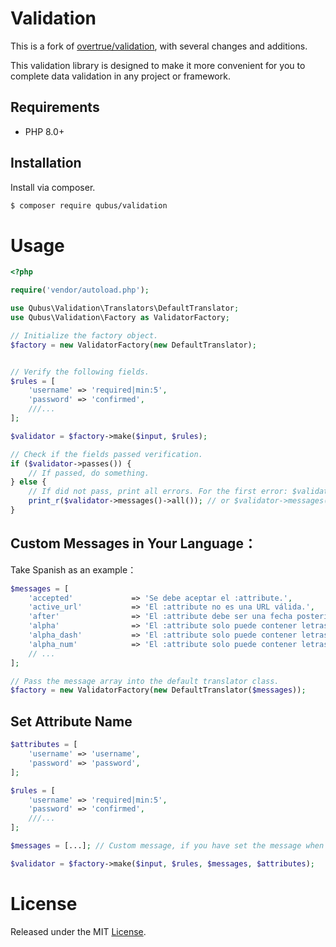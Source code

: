 Validation
==========

This is a fork of [overtrue/validation](https://github.com/overtrue/validation), with several changes and additions.

This validation library is designed to make it more convenient for you to complete data validation in any project or framework.

## Requirements
* PHP 8.0+

## Installation

Install via composer.

```bash
$ composer require qubus/validation
```

# Usage

```php
<?php

require('vendor/autoload.php');

use Qubus\Validation\Translators\DefaultTranslator;
use Qubus\Validation\Factory as ValidatorFactory;

// Initialize the factory object.
$factory = new ValidatorFactory(new DefaultTranslator);


// Verify the following fields.
$rules = [
    'username' => 'required|min:5',
    'password' => 'confirmed',
    ///...
];

$validator = $factory->make($input, $rules);

// Check if the fields passed verification.
if ($validator->passes()) {
    // If passed, do something.
} else {
    // If did not pass, print all errors. For the first error: $validator->messages()->first()
    print_r($validator->messages()->all()); // or $validator->messages()->first() or $validator->errors()
}

```

## Custom Messages in Your Language：

Take Spanish as an example：

```php
$messages = [
    'accepted'             => 'Se debe aceptar el :attribute.',
    'active_url'           => 'El :attribute no es una URL válida.',
    'after'                => 'El :attribute debe ser una fecha posterior a :date.',
    'alpha'                => 'El :attribute solo puede contener letras.',
    'alpha_dash'           => 'El :attribute solo puede contener letras, números y guiones.',
    'alpha_num'            => 'El :attribute solo puede contener letras y números.',
    // ...
];

// Pass the message array into the default translator class.
$factory = new ValidatorFactory(new DefaultTranslator($messages));

```

## Set Attribute Name

```php
$attributes = [
    'username' => 'username',
    'password' => 'password',
];

$rules = [
    'username' => 'required|min:5',
    'password' => 'confirmed',
    ///...
];

$messages = [...]; // Custom message, if you have set the message when initializing the factory, just leave it blank.

$validator = $factory->make($input, $rules, $messages, $attributes);
```

# License
Released under the MIT [License](https://opensource.org/licenses/MIT).
